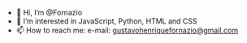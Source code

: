 - 👋 Hi, I’m @Fornazio
- 👀 I’m interested in JavaScript, Python, HTML and CSS
- 📫 How to reach me: e-mail: gustavohenriquefornazio@gmail.com

<!---
Fornazio/Fornazio is a ✨ special ✨ repository because its `README.md` (this file) appears on your GitHub profile.
You can click the Preview link to take a look at your changes.
--->
